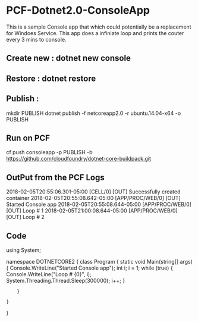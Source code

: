 # PCF-Dotnet2.0-ConsoleApp

This is a sample Console app that which could potentially be a replacement for Windoes Service. This app does a infiniate loop and prints the couter every 3 mins to console. 

## Create new  : dotnet new console
## Restore : dotnet restore 
## Publish : 
  mkdir PUBLISH 
  dotnet publish -f netcoreapp2.0 -r ubuntu.14.04-x64 -o PUBLISH
## Run on PCF 
cf push consoleapp -p PUBLISH -b https://github.com/cloudfoundry/dotnet-core-buildpack.git

## OutPut from the PCF Logs 

2018-02-05T20:55:06.301-05:00 [CELL/0] [OUT] Successfully created container
2018-02-05T20:55:08.642-05:00 [APP/PROC/WEB/0] [OUT] Started Console app
2018-02-05T20:55:08.644-05:00 [APP/PROC/WEB/0] [OUT] Loop # 1
2018-02-05T21:00:08.644-05:00 [APP/PROC/WEB/0] [OUT] Loop # 2

## Code 

using System;

namespace DOTNETCORE2
{
    class Program
    {
        static void Main(string[] args)
        {
            Console.WriteLine("Started Console app");
	          int i;
	          i = 1;
            while (true)
 		        {
                Console.WriteLine("Loop # {0}", i);
		            System.Threading.Thread.Sleep(300000);
                i++;
            }

        }

    }
}

